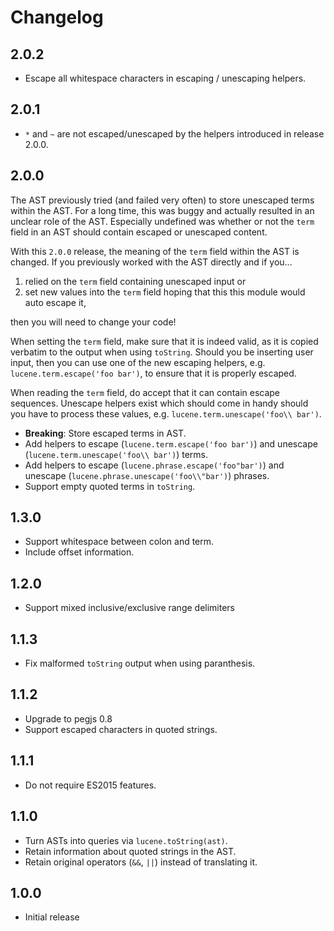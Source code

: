 # Changelog

## 2.0.2
 - Escape all whitespace characters in escaping / unescaping helpers.

## 2.0.1
 - `*` and `~` are not escaped/unescaped by the helpers introduced in release 2.0.0.

## 2.0.0
The AST previously tried (and failed very often) to store unescaped
terms within the AST. For a long time, this was buggy and actually resulted in an unclear role of the AST.
Especially undefined was whether or not the `term` field in an AST should contain escaped or unescaped
content.

With this `2.0.0` release, the meaning of the `term` field within the AST is changed. If you previously worked with
the AST directly and if you…

 1. relied on the `term` field containing unescaped input or
 2. set new values into the `term` field hoping that this this module would auto escape it,

then you will need to change your code!

When setting the `term` field, make sure that it is indeed valid, as it is copied verbatim to the output
when using `toString`. Should you be inserting user input, then you can use one of the new escaping helpers,
e.g. `lucene.term.escape('foo bar')`, to ensure that it is properly escaped.

When reading the `term` field, do accept that it can contain escape sequences. Unescape helpers exist which
should come in handy should you have to process these values, e.g. `lucene.term.unescape('foo\\ bar')`.

 - **Breaking**: Store escaped terms in AST.
 - Add helpers to escape (`lucene.term.escape('foo bar')`) and unescape (`lucene.term.unescape('foo\\ bar')`) terms.
 - Add helpers to escape (`lucene.phrase.escape('foo"bar')`) and unescape (`lucene.phrase.unescape('foo\\"bar')`) phrases.
 - Support empty quoted terms in `toString`.

## 1.3.0
 - Support whitespace between colon and term.
 - Include offset information.

## 1.2.0
 - Support mixed inclusive/exclusive range delimiters

## 1.1.3
 - Fix malformed `toString` output when using paranthesis.

## 1.1.2
 - Upgrade to pegjs 0.8
 - Support escaped characters in quoted strings.

## 1.1.1
 - Do not require ES2015 features.

## 1.1.0
 - Turn ASTs into queries via `lucene.toString(ast)`.
 - Retain information about quoted strings in the AST.
 - Retain original operators (`&&`, `||`) instead of translating it.

## 1.0.0
 - Initial release
